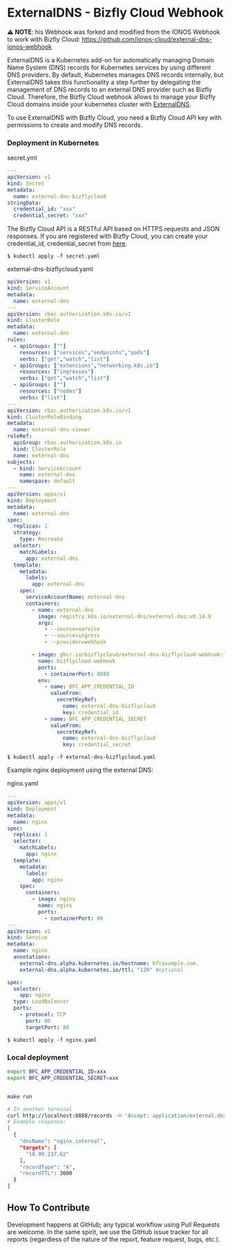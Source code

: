 # ExternalDNS - Bizfly Cloud Webhook

**⚠️ NOTE**: his Webhook was forked and modified from the IONOS Webhook to work with Bizfly Cloud:
https://github.com/ionos-cloud/external-dns-ionos-webhook

ExternalDNS is a Kubernetes add-on for automatically managing
Domain Name System (DNS) records for Kubernetes services by using different DNS providers.
By default, Kubernetes manages DNS records internally,
but ExternalDNS takes this functionality a step further by delegating the management of DNS records to an external DNS
provider such as Bizfly Cloud.  Therefore, the Bizfly Cloud webhook allows to manage your
Bizfly Cloud domains inside your kubernetes cluster with [ExternalDNS](https://github.com/kubernetes-sigs/external-dns).

To use ExternalDNS with Bizfly Cloud, you need a Bizfly Cloud API key with permissions to create and modify DNS records.

### Deployment in Kubernetes
secret.yml
```yaml
---
apiVersion: v1
kind: Secret
metadata:
  name: external-dns-bizflycloud
stringData:
  credential_id: "xxx"
  credential_secret: "xxx"
```

The Bizfly Cloud API is a RESTful API based on HTTPS requests and JSON responses. If you are registered with Bizfly Cloud, you can create your credential_id, credential_secret from [here](https://manage.bizflycloud.vn/account/configuration/credential).

`$ kubectl apply -f secret.yaml`

external-dns-bizflycloud.yaml

```yaml
apiVersion: v1
kind: ServiceAccount
metadata:
  name: external-dns
---
apiVersion: rbac.authorization.k8s.io/v1
kind: ClusterRole
metadata:
  name: external-dns
rules:
  - apiGroups: [""]
    resources: ["services","endpoints","pods"]
    verbs: ["get","watch","list"]
  - apiGroups: ["extensions","networking.k8s.io"]
    resources: ["ingresses"]
    verbs: ["get","watch","list"]
  - apiGroups: [""]
    resources: ["nodes"]
    verbs: ["list"]
---
apiVersion: rbac.authorization.k8s.io/v1
kind: ClusterRoleBinding
metadata:
  name: external-dns-viewer
roleRef:
  apiGroup: rbac.authorization.k8s.io
  kind: ClusterRole
  name: external-dns
subjects:
  - kind: ServiceAccount
    name: external-dns
    namespace: default
---
apiVersion: apps/v1
kind: Deployment
metadata:
  name: external-dns
spec:
  replicas: 1
  strategy:
    type: Recreate
  selector:
    matchLabels:
      app: external-dns
  template:
    metadata:
      labels:
        app: external-dns
    spec:
      serviceAccountName: external-dns
      containers:
        - name: external-dns
          image: registry.k8s.io/external-dns/external-dns:v0.14.0
          args:
            - --source=service
            - --source=ingress
            - --provider=webhook

        - image: ghcr.io/bizflycloud/external-dns-bizflycloud-webhook:latest
          name: bizflycloud-webhook
          ports:
            - containerPort: 8888
          env:
            - name: BFC_APP_CREDENTIAL_ID
              valueFrom:
                secretKeyRef:
                  name: external-dns-bizflycloud
                  key: credential_id
            - name: BFC_APP_CREDENTIAL_SECRET
              valueFrom:
                secretKeyRef:
                  name: external-dns-bizflycloud
                  key: credential_secret
```
`$ kubectl apply -f external-dns-bizflycloud.yaml`


Example nginx deployment using the external DNS:

nginx.yaml

```yaml
---
apiVersion: apps/v1
kind: Deployment
metadata:
  name: nginx
spec:
  replicas: 1
  selector:
    matchLabels:
      app: nginx
  template:
    metadata:
      labels:
        app: nginx
    spec:
      containers:
        - image: nginx
          name: nginx
          ports:
            - containerPort: 80
---
apiVersion: v1
kind: Service
metadata:
  name: nginx
  annotations:
    external-dns.alpha.kubernetes.io/hostname: bfcexample.com.
    external-dns.alpha.kubernetes.io/ttl: "120" #optional

spec:
  selector:
    app: nginx
  type: LoadBalancer
  ports:
    - protocol: TCP
      port: 80
      targetPort: 80
```

`$ kubectl apply -f nginx.yaml`

### Local deployment
```bash
export BFC_APP_CREDENTIAL_ID=xxx
export BFC_APP_CREDENTIAL_SECRET=xxx
```

```bash

make run

# In another terminal
curl http://localhost:8888/records -H 'Accept: application/external.dns.webhook+json;version=1'
# Example response:
[
  {
    "dnsName": "nginx.internal",
    "targets": [
      "10.99.237.62"
    ],
    "recordType": "A",
    "recordTTL": 3600
  }
]
```

## How To Contribute

Development happens at GitHub; any typical workflow using Pull Requests are welcome. In the same spirit, we use the GitHub issue tracker for all reports (regardless of the nature of the report, feature request, bugs, etc.).
